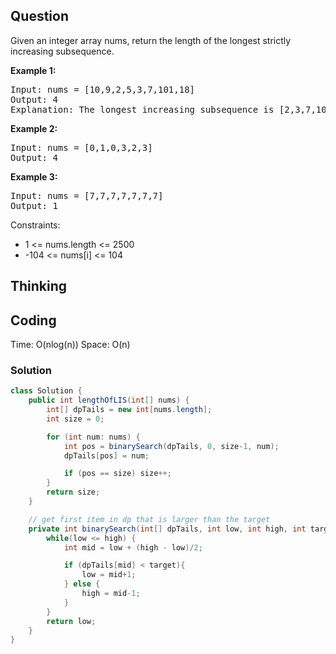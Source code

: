 ## Question
Given an integer array nums, return the length of the longest strictly increasing subsequence.

**Example 1:**
<pre>
Input: nums = [10,9,2,5,3,7,101,18]
Output: 4
Explanation: The longest increasing subsequence is [2,3,7,101], therefore the length is 4.
</pre>

**Example 2:**
<pre>
Input: nums = [0,1,0,3,2,3]
Output: 4
</pre>

**Example 3:**
<pre>
Input: nums = [7,7,7,7,7,7,7]
Output: 1
</pre>


Constraints:
* 1 <= nums.length <= 2500
* -104 <= nums[i] <= 104

## Thinking


## Coding
Time: O(nlog(n)) 
Space: O(n)
### Solution
```java
class Solution {
    public int lengthOfLIS(int[] nums) {
        int[] dpTails = new int[nums.length];
        int size = 0;

        for (int num: nums) {
            int pos = binarySearch(dpTails, 0, size-1, num);
            dpTails[pos] = num;

            if (pos == size) size++;
        }
        return size;
    }

    // get first item in dp that is larger than the target
    private int binarySearch(int[] dpTails, int low, int high, int target) {
        while(low <= high) {
            int mid = low + (high - low)/2;

            if (dpTails[mid] < target){
                low = mid+1;
            } else {
                high = mid-1;
            }
        }
        return low;
    }
}
```
